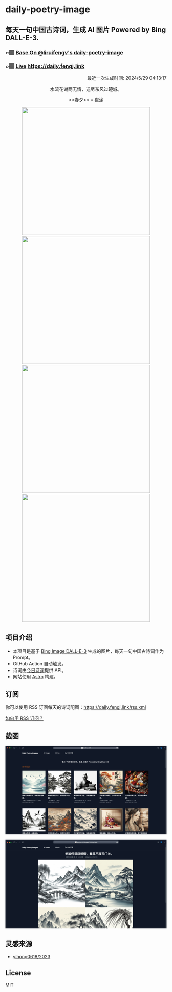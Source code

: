 
# daily-poetry-image

## 每天一句中国古诗词，生成 AI 图片 Powered by Bing DALL-E-3.

### 👉🏽 [Base On @liruifengv's daily-poetry-image](https://github.com/liruifengv/daily-poetry-image)

### 👉🏽 [Live](https://daily.fengj.link) https://daily.fengj.link

<p align="right">
  最近一次生成时间: 2024/5/29 04:13:17
</p>
<p align="center">
水流花谢两无情，送尽东风过楚城。
</p>
<p align="center">
<<春夕>> • 崔涂
</p>
<p align="center">
<img src="https://tse4.mm.bing.net/th/id/OIG2.uWxbGBu_Pd5Fxg_Ubl7B" height="400" width="400" />
<img src="https://tse2.mm.bing.net/th/id/OIG2.wpcmyHih2FVFwKJGkweq" height="400" width="400" />
<img src="https://tse2.mm.bing.net/th/id/OIG2.tbv1r5BWXGMIFZd1fRnc" height="400" width="400" />
<img src="https://tse2.mm.bing.net/th/id/OIG2.4I0TgUPm5iomBcvMYsn0" height="400" width="400" />
</p>

## 项目介绍

-   本项目是基于 [Bing Image DALL-E-3](https://www.bing.com/images/create) 生成的图片，每天一句中国古诗词作为 Prompt。
-   GitHub Action 自动触发。
-   诗词由[今日诗词](https://www.jinrishici.com/)提供 API。
-   网站使用 [Astro](https://astro.build) 构建。

## 订阅

你可以使用 RSS 订阅每天的诗词配图：https://daily.fengj.link/rss.xml

[如何用 RSS 订阅？](https://zhuanlan.zhihu.com/p/55026716)

## 截图

![图片列表](./screenshots/Snipaste_2023-12-28_21-00-26.png)

![图片详情](./screenshots/Snipaste_2023-12-28_21-00-53.png)

## 灵感来源

-   [yihong0618/2023](https://github.com/yihong0618/2023)

## License

MIT
